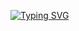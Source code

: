 <a href="https://git.io/typing-svg"><img src="https://readme-typing-svg.demolab.com?font=Fira+Code&pause=1000&color=38C2FF&width=435&lines=Hi%2C+I'm+0xsrh;I'm+a+infosec+enthusiast;Gamer+and+vanilla+latte+addict;I'm+interested+in+game+reversing;;Discord%3A+0xsrh" alt="Typing SVG" /></a>
